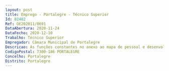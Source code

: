 ```yaml
--- 
layout: post
title: Emprego - Portalegre - Técnico Superior
Id: 82482
Ref: OE202011/0691
DataAbertura: 2020-11-24
DataFecho: 2020-12-10
Trabalho: Técnico Superior
Empregador: Câmara Municipal de Portalegre
Descricao: As funções constantes no anexo ao mapa de pessoal e desenvolver o conteúdo funcional respeitantes à carreira, categoria de Técnico Superior, estabelecidos e descritos no anexo à Lei nº. 35 2014, de 20 de junho, por aplicação do nº. 2 do artº. 88º. da referida lei. A descrição do conteúdo funcional, não prejudica a atribuição aos trabalhadores de funções, que lhe sejam afins ou funcionalmente ligadas, para as quais os trabalhadores detenham a qualificação profissional adequada e que não implique desvalorização profissional, nos termos do nº. 1 do artº. 81º. da LGTFP.
CodigoPostal: 7300-186 PORTALEGRE
Concelho: Portalegre
Distrito: Portalegre
--- 
```

